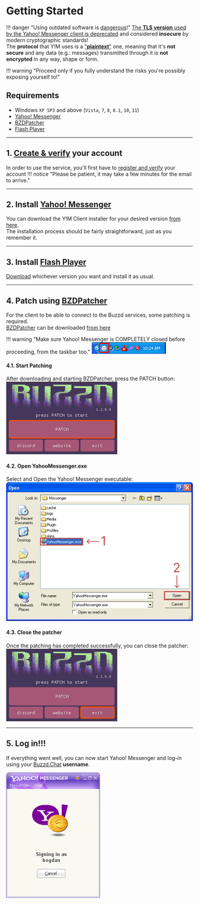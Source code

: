 # Getting Started

!!! danger "Using outdated software is [dangerous](https://youtu.be/DduAbLpZDHg?si=hMtWY4OpSFmAlcX6)!"
    [The **TLS version** used by the Yahoo! Messenger client is deprecated](https://www.ietf.org/rfc/rfc8996.html) and considered **insecure** by modern cryptographic standards!  
    The **protocol** that Y!M uses is a ["**plaintext**"](https://en.wikipedia.org/wiki/Plaintext) one, meaning that it's **not secure** and any data (e.g.: messages) transmitted through it is **not encrypted** in any way, shape or form.  

!!! warning "Proceed only if you fully understand the risks you're possibly exposing yourself to!"

## Requirements

* Windows `XP SP3` and above (`Vista`, `7`, `8`, `8.1`, `10`, `11`)
* [Yahoo! Messenger](./downloads/yahoo-messenger.md)
* [BZDPatcher](./downloads/bzd-patcher.md)
* [Flash Player](./downloads/flash-player.md)

---
## 1. [Create & verify](https://buzzd.chat/register) your account
In order to use the service, you'll first have to [register and verify](https://buzzd.chat/register) your account
!!! notice "Please be patient, it may take a few minutes for the email to arrive."

---
## 2. Install [Yahoo! Messenger](./downloads/yahoo-messenger.md)
You can download the Y!M Client installer for your desired version [from here](./downloads/yahoo-messenger.md).  
The installation process should be fairly straightforward, just as you remember it.

---
## 3. Install [Flash Player](./downloads/flash-player.md)
[Download](./downloads/flash-player.md) whichever version you want and install it as usual.

---
## 4. Patch using [BZDPatcher](./downloads/bzd-patcher.md)
For the client to be able to connect to the Buzzd services, some patching is required.  
[BZDPatcher](./downloads/bzd-patcher.md) can be downloaded [from here](./downloads/bzd-patcher.md)

!!! warning "Make sure Yahoo! Messenger is COMPLETELY closed before proceeding, from the taskbar too."
    ![yahoo messenger taskbar](./images/getting-started/ym-taskbar.png)

#### 4.1. Start Patching
After downloading and starting BZDPatcher, press the PATCH button:
![Press PATCH](./images/getting-started/bzdpatcher-patch-highlighted.png)

#### 4.2. Open YahooMessenger.exe
Select and Open the Yahoo! Messenger executable:
![Select and open Yahoo messenger executable](./images/getting-started/select-yahoomessenger-exe.png)

#### 4.3. Close the patcher
Once the patching has completed successfully, you can close the patcher:
![Close patcher](./images/getting-started/bzdpatcher-exit-highlighted.png)

---
## 5. Log in!!!
If everything went well, you can now start Yahoo! Messenger and log-in using your [Buzzd.Chat](https://buzzd.chat) **username**.

![Logging in](./images/getting-started/logging-in.png)
